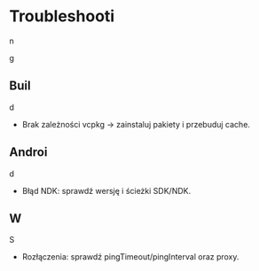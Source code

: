 # Troubleshooti

n

g

## Buil

d

- Brak zależności vcpkg → zainstaluj pakiety i przebuduj cache.

## Androi

d

- Błąd NDK: sprawdź wersję i ścieżki SDK/NDK.

## W

S

- Rozłączenia: sprawdź pingTimeout/pingInterval oraz proxy.
